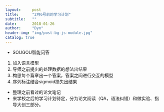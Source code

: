 ```yaml
---
layout:     post
title:      "2月6号前的学习计划"
subtitle:   ""
date:       2018-01-26
author:     "Dyn"
header-img: "img/post-bg-js-module.jpg"
catalog: true
---
```

* SOUGOU智能问答  
1. 加入语言模型
2. 导师之前提出的处理数据的想法出结果
3. 构思每个篇章出一个答案，答案之间进行交互的模型
4. 序列标注结合sigmoid损失出结果
* 整理之前看过的论文笔记
* 来学校之后的学习计划待定，分为论文阅读（QA，语法纠错）和做实验、指导大创三部分。
